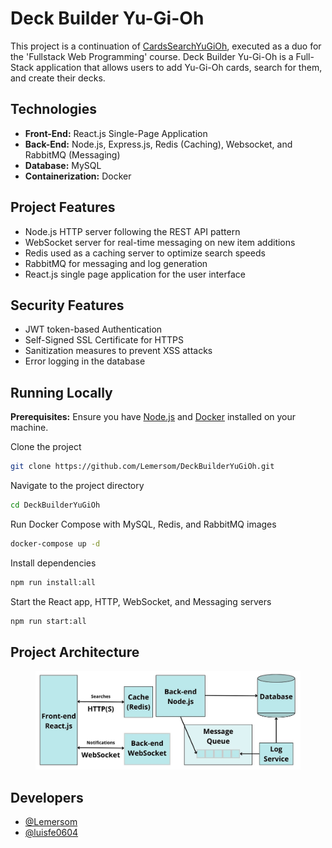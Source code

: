 
# Deck Builder Yu-Gi-Oh

This project is a continuation of [CardsSearchYuGiOh](https://github.com/Lemersom/CardsSearchYuGiOh), executed as a duo for the 'Fullstack Web Programming' course. Deck Builder Yu-Gi-Oh is a Full-Stack application that allows users to add Yu-Gi-Oh cards, search for them, and create their decks.

## Technologies
- **Front-End:** React.js Single-Page Application
- **Back-End:** Node.js, Express.js, Redis (Caching), Websocket, and RabbitMQ (Messaging)
- **Database:** MySQL
- **Containerization:** Docker

## Project Features

- Node.js HTTP server following the REST API pattern
- WebSocket server for real-time messaging on new item additions 
- Redis used as a caching server to optimize search speeds
- RabbitMQ for messaging and log generation
- React.js single page application for the user interface

## Security Features
- JWT token-based Authentication
- Self-Signed SSL Certificate for HTTPS
- Sanitization measures to prevent XSS attacks
- Error logging in the database

## Running Locally

**Prerequisites:** Ensure you have [Node.js](https://nodejs.org/) and [Docker](https://www.docker.com/get-started/) installed on your machine.

Clone the project

```bash
git clone https://github.com/Lemersom/DeckBuilderYuGiOh.git
```

Navigate to the project directory

```bash
cd DeckBuilderYuGiOh
```

Run Docker Compose with MySQL, Redis, and RabbitMQ images

```bash
docker-compose up -d
```

Install dependencies

```bash
npm run install:all
```

Start the React app, HTTP, WebSocket, and Messaging servers

```bash
npm run start:all
```

## Project Architecture

<figure>
  <img src="https://github.com/Lemersom/DeckBuilderYuGiOh/blob/main/screenshots/deckbuilderyugioh_architecture.jpg?raw=true" alt="Project Architecture">
</figure>  

## Developers

- [@Lemersom](https://github.com/Lemersom)
- [@luisfe0604](https://github.com/luisfe0604)
